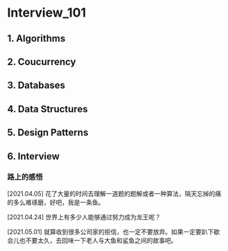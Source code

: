 # Interview_101

## 1. Algorithms

## 2. Coucurrency

## 3. Databases

## 4. Data Structures

## 5. Design Patterns

## 6. Interview



### 路上的感悟 

\[2021.04.05] 花了大量的时间去理解一道题的题解或者一种算法，隔天忘掉的痛的多么难琢磨，好吧，我是一条鱼。

\[2021.04.24] 世界上有多少人能够通过努力成为龙王呢？

\[2021.05.01] 就算收到很多公司家的拒信，也一定不要放弃。如果一定要趴下歇会儿也不要太久，去回味一下老人与大鱼和鲨鱼之间的故事吧。

